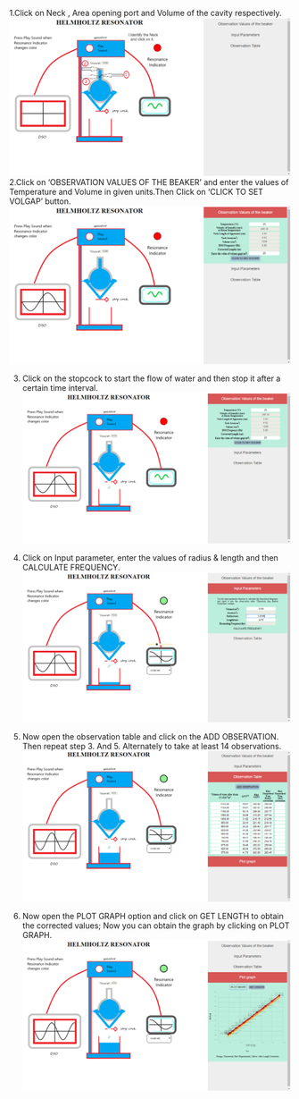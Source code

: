 1.Click on Neck , Area opening port and Volume of the cavity respectively.
![](images/1.png)
2.Click on ‘OBSERVATION VALUES OF THE BEAKER’ and enter the values of Temperature and Volume in given units.Then Click on ‘CLICK TO SET VOLGAP’ button.
![](images/2.png)

3.	Click on the stopcock to start the flow of water and then stop it after a certain time interval.
![](images/3.png)
4. Click on Input parameter, enter the values of radius & length and then CALCULATE FREQUENCY. 
![](images/4.png)

5. Now open the observation table and click on the ADD OBSERVATION. Then repeat step 3. And 5. 
    Alternately to take at least 14 observations.
![](images/5.png)

6. Now open the PLOT GRAPH option and click on GET LENGTH to obtain the corrected values;
    Now you can obtain the graph by clicking on PLOT GRAPH.
![](images/6.png)